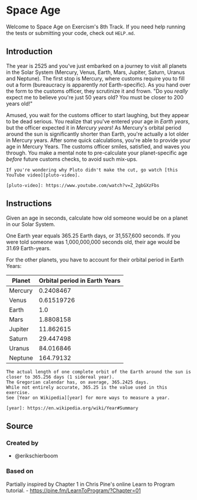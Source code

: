 # Space Age

Welcome to Space Age on Exercism's 8th Track.
If you need help running the tests or submitting your code, check out `HELP.md`.

## Introduction

The year is 2525 and you've just embarked on a journey to visit all planets in the Solar System (Mercury, Venus, Earth, Mars, Jupiter, Saturn, Uranus and Neptune).
The first stop is Mercury, where customs require you to fill out a form (bureaucracy is apparently _not_ Earth-specific).
As you hand over the form to the customs officer, they scrutinize it and frown.
"Do you _really_ expect me to believe you're just 50 years old?
You must be closer to 200 years old!"

Amused, you wait for the customs officer to start laughing, but they appear to be dead serious.
You realize that you've entered your age in _Earth years_, but the officer expected it in _Mercury years_!
As Mercury's orbital period around the sun is significantly shorter than Earth, you're actually a lot older in Mercury years.
After some quick calculations, you're able to provide your age in Mercury Years.
The customs officer smiles, satisfied, and waves you through.
You make a mental note to pre-calculate your planet-specific age _before_ future customs checks, to avoid such mix-ups.

~~~~exercism/note
If you're wondering why Pluto didn't make the cut, go watch [this YouTube video][pluto-video].

[pluto-video]: https://www.youtube.com/watch?v=Z_2gbGXzFbs
~~~~

## Instructions

Given an age in seconds, calculate how old someone would be on a planet in our Solar System.

One Earth year equals 365.25 Earth days, or 31,557,600 seconds.
If you were told someone was 1,000,000,000 seconds old, their age would be 31.69 Earth-years.

For the other planets, you have to account for their orbital period in Earth Years:

| Planet  | Orbital period in Earth Years |
| ------- | ----------------------------- |
| Mercury | 0.2408467                     |
| Venus   | 0.61519726                    |
| Earth   | 1.0                           |
| Mars    | 1.8808158                     |
| Jupiter | 11.862615                     |
| Saturn  | 29.447498                     |
| Uranus  | 84.016846                     |
| Neptune | 164.79132                     |

~~~~exercism/note
The actual length of one complete orbit of the Earth around the sun is closer to 365.256 days (1 sidereal year).
The Gregorian calendar has, on average, 365.2425 days.
While not entirely accurate, 365.25 is the value used in this exercise.
See [Year on Wikipedia][year] for more ways to measure a year.

[year]: https://en.wikipedia.org/wiki/Year#Summary
~~~~

## Source

### Created by

- @erikschierboom

### Based on

Partially inspired by Chapter 1 in Chris Pine's online Learn to Program tutorial. - https://pine.fm/LearnToProgram/?Chapter=01